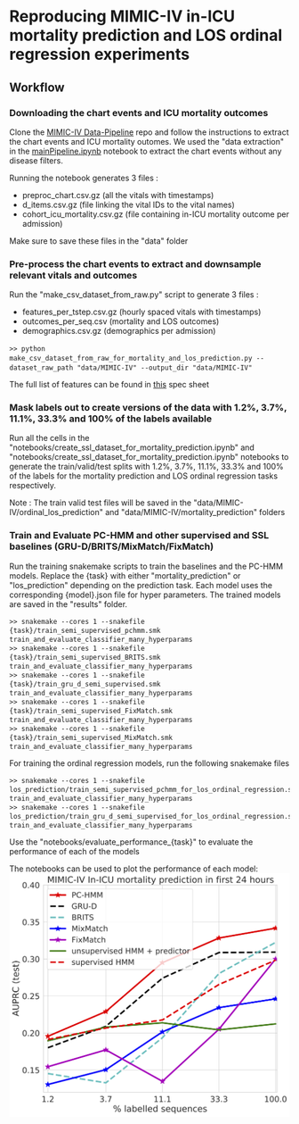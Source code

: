 # Reproducing MIMIC-IV in-ICU mortality prediction and LOS ordinal regression experiments


## Workflow

### Downloading the chart events and ICU mortality outcomes
Clone the [MIMIC-IV Data-Pipeline](https://github.com/healthylaife/mimic-iv-data-pipeline) repo and follow the instructions to extract the chart events and ICU mortality outomes. We used the "data extraction" in the [mainPipeline.ipynb](https://github.com/healthylaife/MIMIC-IV-Data-Pipeline/blob/main/mainPipeline.ipynb) notebook to extract the chart events without any disease filters.

Running the notebook generates 3 files : 

 - preproc_chart.csv.gz (all the vitals with timestamps)
 - d_items.csv.gz (file linking the vital IDs to the vital names)
 - cohort_icu_mortality.csv.gz (file containing in-ICU mortality outcome per admission)

Make sure to save these files in the "data" folder

### Pre-process the chart events to extract and downsample relevant vitals and outcomes
Run the "make_csv_dataset_from_raw.py" script to generate 3 files :

 - features_per_tstep.csv.gz (hourly spaced vitals with timestamps)
 - outcomes_per_seq.csv (mortality and LOS outcomes)
 - demographics.csv.gz (demographics per admission)

`>> python make_csv_dataset_from_raw_for_mortality_and_los_prediction.py --dataset_raw_path "data/MIMIC-IV" --output_dir "data/MIMIC-IV"`

The full list of features can be found in [this](https://docs.google.com/spreadsheets/d/1Q3GfoC47P7nHhT8pDs73lJ5tGCQw6zhK49eTqn-gtyE/edit?usp=sharing) spec sheet


### Mask labels out to create versions of the data with 1.2%, 3.7%, 11.1%, 33.3% and 100% of the labels available
Run all the cells in the "notebooks/create_ssl_dataset_for_mortality_prediction.ipynb" and "notebooks/create_ssl_dataset_for_mortality_prediction.ipynb" notebooks to generate the train/valid/test splits with 1.2%, 3.7%, 11.1%, 33.3% and 100% of the labels for the mortality prediction and LOS ordinal regression tasks respectively. 

Note : The train valid test files will be saved in the "data/MIMIC-IV/ordinal_los_prediction" and "data/MIMIC-IV/mortality_prediction" folders

### Train and Evaluate PC-HMM and other supervised and SSL baselines (GRU-D/BRITS/MixMatch/FixMatch)
Run the training snakemake scripts to train the baselines and the PC-HMM models. Replace the {task} with either "mortality_prediction" or "los_prediction" depending on the prediction task. Each model uses the corresponding {model}.json file for hyper parameters. The trained models are saved in the "results" folder.

    >> snakemake --cores 1 --snakefile {task}/train_semi_supervised_pchmm.smk train_and_evaluate_classifier_many_hyperparams
    >> snakemake --cores 1 --snakefile {task}/train_semi_supervised_BRITS.smk train_and_evaluate_classifier_many_hyperparams
    >> snakemake --cores 1 --snakefile {task}/train_gru_d_semi_supervised.smk train_and_evaluate_classifier_many_hyperparams
    >> snakemake --cores 1 --snakefile {task}/train_semi_supervised_FixMatch.smk train_and_evaluate_classifier_many_hyperparams
    >> snakemake --cores 1 --snakefile {task}/train_semi_supervised_MixMatch.smk train_and_evaluate_classifier_many_hyperparams


For training the ordinal regression models, run the following snakemake files

    >> snakemake --cores 1 --snakefile los_prediction/train_semi_supervised_pchmm_for_los_ordinal_regression.smk train_and_evaluate_classifier_many_hyperparams
    >> snakemake --cores 1 --snakefile los_prediction/train_gru_d_semi_supervised_for_los_ordinal_regression.smk train_and_evaluate_classifier_many_hyperparams

Use the "notebooks/evaluate_performance_{task}" to evaluate the performance of each of the models


The notebooks can be used to plot the performance of each model: 
![PCHMM_vs_baselines](https://github.com/tufts-ml/pchmm-missing-data-limited-labels/blob/main/MIMIC-IV/figures/perf_mortality_prediction_mimic.png)
 

